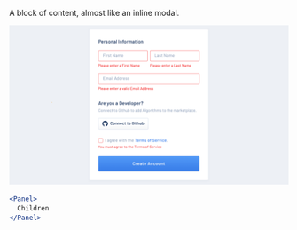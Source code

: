 A block of content, almost like an inline modal.

<div class="examples">
  <div class="example">
    <a href="public/images/components/Panel/1.png">
      <img src="public/images/components/Panel/1.png" alt="Panel 1" />
    </a>
  </div>
</div>

```jsx
<Panel>
  Children
</Panel>
```
